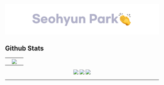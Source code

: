 <a href="https://pkwesst.github.io" target="_blank"><img src="https://github.com/pkwesst/pkwesst/blob/main/Readmelogo.webp"/></a>

## Github Stats  
<table >
  <tr>
    <td align=center width=50%>
      <img src="https://github-readme-stats.vercel.app/api?username=pkwesst&show_icons=true&count_private=true&hide_border=true&hide=stars,prs&theme=graywhite" align=center style="width: 50%" />
    </td>    
  </tr>
</table>  


<div align=center>  
  <a href="https://pkwesst.github.io" target="_blank"><img src="https://img.shields.io/badge/GithubBlog-grey?style=for-the-badge&logo=github"/></a>
  <a href="https://mail.google.com/mail/?view=cm&amp;fs=1&amp;to=pkwesst@gmail.com" target="_blank"><img src="https://img.shields.io/badge/pkwesst@gmail.com-red?style=for-the-badge&logo=Gmail&logoColor=white"/></a>
  <a href="https://mail.google.com/mail/?view=cm&amp;fs=1&amp;to=pkwesst@naver.com" target="_blank"><img src="https://img.shields.io/badge/pkwesst@naver.com-mediumseagreen?style=for-the-badge&logo=naver&logoColor=white"/></a>
  <hr>
</div>
